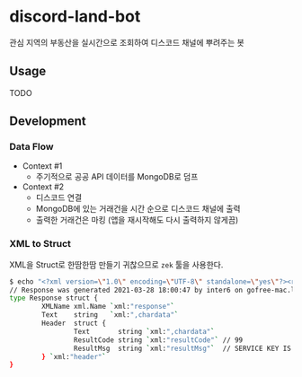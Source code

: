 discord-land-bot
================

관심 지역의 부동산을 실시간으로 조회하여 디스코드 채널에 뿌려주는 봇


## Usage

TODO


## Development

### Data Flow

- Context #1
  - 주기적으로 공공 API 데이터를 MongoDB로 덤프
- Context #2
  - 디스코드 연결
  - MongoDB에 있는 거래건을 시간 순으로 디스코드 채널에 출력
  - 출력한 거래건은 마킹 (앱을 재시작해도 다시 출력하지 않게끔)

### XML to Struct

XML을 Struct로 한땀한땀 만들기 귀찮으므로 `zek` 툴을 사용한다.

```bash
$ echo "<?xml version=\"1.0\" encoding=\"UTF-8\" standalone=\"yes\"?><response><header><resultCode>99</resultCode><resultMsg>SERVICE KEY IS NOT REGISTERED ERROR.</resultMsg></header></response>" | zek -e
// Response was generated 2021-03-28 18:00:47 by inter6 on gofree-mac.local.
type Response struct {
        XMLName xml.Name `xml:"response"`
        Text    string   `xml:",chardata"`
        Header  struct {
                Text       string `xml:",chardata"`
                ResultCode string `xml:"resultCode"` // 99
                ResultMsg  string `xml:"resultMsg"`  // SERVICE KEY IS NOT REGIST...
        } `xml:"header"`
} 
```
